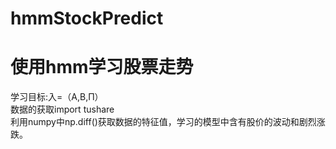 # hmmStockPredict
使用hmm学习股票走势
=====
学习目标:入=（A,B,Π）<br>
数据的获取import tushare <br>
利用numpy中np.diff()获取数据的特征值，学习的模型中含有股价的波动和剧烈涨跌。
